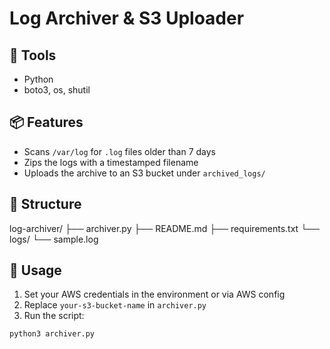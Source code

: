 # Log Archiver & S3 Uploader

## 🔧 Tools
- Python
- boto3, os, shutil

## 📦 Features
- Scans `/var/log` for `.log` files older than 7 days
- Zips the logs with a timestamped filename
- Uploads the archive to an S3 bucket under `archived_logs/`

## 📁 Structure
log-archiver/ ├── archiver.py ├── README.md ├── requirements.txt └── logs/ └── sample.log

## 🚀 Usage

1. Set your AWS credentials in the environment or via AWS config
2. Replace `your-s3-bucket-name` in `archiver.py`
3. Run the script:

```bash
python3 archiver.py